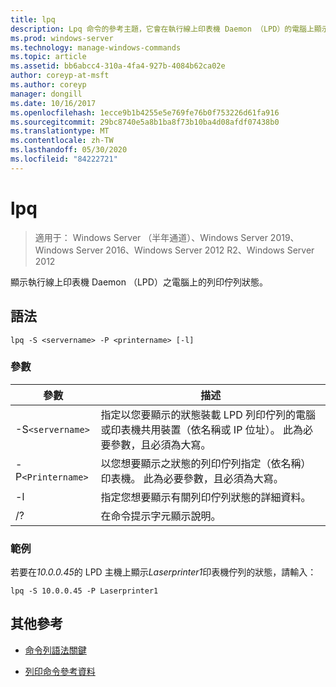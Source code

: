 ```yaml
---
title: lpq
description: Lpq 命令的參考主題，它會在執行線上印表機 Daemon （LPD）的電腦上顯示列印佇列的狀態。
ms.prod: windows-server
ms.technology: manage-windows-commands
ms.topic: article
ms.assetid: bb6abcc4-310a-4fa4-927b-4084b62ca02e
author: coreyp-at-msft
ms.author: coreyp
manager: dongill
ms.date: 10/16/2017
ms.openlocfilehash: 1ecce9b1b4255e5e769fe76b0f753226d61fa916
ms.sourcegitcommit: 29bc8740e5a8b1ba8f73b10ba4d08afdf07438b0
ms.translationtype: MT
ms.contentlocale: zh-TW
ms.lasthandoff: 05/30/2020
ms.locfileid: "84222721"
---
```

# <a name="lpq"></a>lpq

> 適用于： Windows Server （半年通道）、Windows Server 2019、Windows Server 2016、Windows Server 2012 R2、Windows Server 2012

顯示執行線上印表機 Daemon （LPD）之電腦上的列印佇列狀態。

## <a name="syntax"></a>語法

```
lpq -S <servername> -P <printername> [-l]
```

### <a name="parameters"></a>參數

| 參數 | 描述 |
| --------- | ----------- |
| -S`<servername>` | 指定以您要顯示的狀態裝載 LPD 列印佇列的電腦或印表機共用裝置（依名稱或 IP 位址）。 此為必要參數，且必須為大寫。 |
| -P`<Printername>` | 以您想要顯示之狀態的列印佇列指定（依名稱）印表機。 此為必要參數，且必須為大寫。 |
| -l | 指定您想要顯示有關列印佇列狀態的詳細資料。 |
| /? | 在命令提示字元顯示說明。 |

### <a name="examples"></a>範例

若要在*10.0.0.45*的 LPD 主機上顯示*Laserprinter1*印表機佇列的狀態，請輸入：

```
lpq -S 10.0.0.45 -P Laserprinter1
```

## <a name="additional-references"></a>其他參考

- [命令列語法關鍵](command-line-syntax-key.md)

- [列印命令參考資料](print-command-reference.md)
